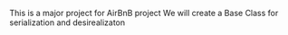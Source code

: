 This is a major project for AirBnB project
We will create a Base Class for serialization and desirealizaton

